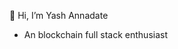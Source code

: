  👋 Hi, I’m Yash Annadate
- An blockchain full stack enthusiast

<!---
yashannadate/yashannadate is a ✨ special ✨ repository because its `README.md` (this file) appears on your GitHub profile.
You can click the Preview link to take a look at your changes.
--->
